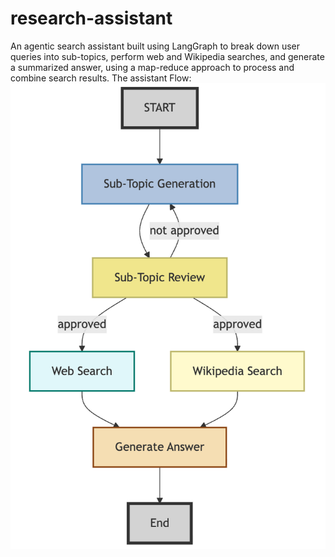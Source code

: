 # research-assistant
An agentic search assistant built using LangGraph to break down user queries into sub-topics, perform web and Wikipedia searches, and generate a summarized answer, using a map-reduce approach to process and combine search results.
The assistant Flow:
![flow](img/flow.png)
